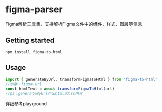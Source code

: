 # figma-parser
Figma解析工具集，支持解析Figma文件中的组件、样式、图层等信息


## Getting started
```bash
npm install figma-to-html
```

## Usage
```ts
import { generateByUrl, transformFigmaToHtml } from 'figma-to-html'
//参数：figma url
const htmlText = await transformFigmaToHtml(url)
//ps：generateByUrl产出html和css内容
```
详细参考playground